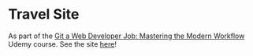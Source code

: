 # Travel Site

As part of the [Git a Web Developer Job: Mastering the Modern Workflow](https://www.udemy.com/git-a-web-developer-job-mastering-the-modern-workflow/) Udemy course.
See the site [here](https://travel-site-lucian95.herokuapp.com/)!
